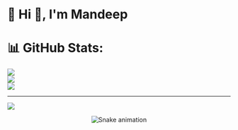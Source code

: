 # 💫 Hi 👋, I'm Mandeep
# 📊 GitHub Stats:
![](https://github-readme-stats.vercel.app/api?username=mandeepmazumdar&theme=dark&hide_border=false&include_all_commits=false&count_private=false)<br/>
![](https://nirzak-streak-stats.vercel.app/?user=mandeepmazumdar&theme=dark&hide_border=false)<br/>
![](https://github-readme-stats.vercel.app/api/top-langs/?username=mandeepmazumdar&theme=dark&hide_border=false&include_all_commits=false&count_private=false&layout=compact)

---
[![](https://visitcount.itsvg.in/api?id=mandeepmazumdar&icon=0&color=0)](https://visitcount.itsvg.in)

<!-- Proudly created with GPRM ( https://gprm.itsvg.in ) -->

<!-- Snake Game Repo View -->

<div align="center">
  <img src="https://profile-readme-generator.com/assets/snake.svg" alt="Snake animation" />
</div>
